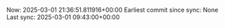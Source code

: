 Now: 2025-03-01 21:36:51.811916+00:00 Earliest commit since sync: None Last sync: 2025-03-01 09:43:00+00:00

